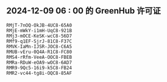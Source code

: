 ## 2024-12-09 06 : 00 的 GreenHub 许可证
```
RMjT-7nOQ-OkJB-4UC8-65A0
RMjE-mWkY-i1mH-UqC8-921B
RMj3-mOCE-KeSK-wcC8-56D7
RMf9-q1EF-SjrJ-81C8-F37C
RMVK-IaMn-IJSR-JOC8-C6A5
RMUB-vEru-0Q4A-R1C8-FC80
RMS4-rRfm-VeeA-OOC8-FBEB
RMRa-RDuW-eOA9-wOC8-6AD7
RMR9-9Qc5-16i9-k5C8-FB24
RMR2-vc44-tg8i-OQC8-85AF
```
